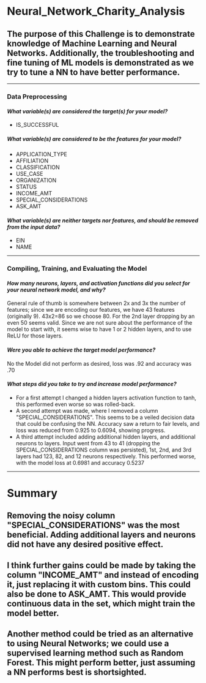# Neural_Network_Charity_Analysis
## The purpose of this Challenge is to demonstrate knowledge of Machine Learning and Neural Networks.  Additionally, the troubleshooting and fine tuning of ML models is demonstrated as we try to tune a NN to have better performance.

---

### Data Preprocessing
#### _What variable(s) are considered the target(s) for your model?_
* IS_SUCCESSFUL
##### _What variable(s) are considered to be the features for your model?_
* APPLICATION_TYPE
* AFFILIATION
* CLASSIFICATION
* USE_CASE
* ORGANIZATION
* STATUS
* INCOME_AMT
* SPECIAL_CONSIDERATIONS
* ASK_AMT

#### _What variable(s) are neither targets nor features, and should be removed from the input data?_   
* EIN
* NAME

---

### Compiling, Training, and Evaluating the Model
#### _How many neurons, layers, and activation functions did you select for your neural network model, and why?_  
    
    
    
General rule of thumb is somewhere between 2x and 3x the number of features; since we are encoding our features, we have 43 features (originally 9).
43x2=86 so we choose 80. For the 2nd layer dropping by an even 50 seems valid.
Since we are not sure about the performance of the model to start with, it seems wise to have 1 or 2 hidden layers, and to use ReLU for those layers.

#### _Were you able to achieve the target model performance?_
No the Model did not perform as desired, loss was .92 and accuracy was .70

#### _What steps did you take to try and increase model performance?_
* For a first attempt I changed a hidden layers activation function to tanh, this performed even worse so was rolled-back.
* A second attempt was made, where I removed a column "SPECIAL_CONSIDERATIONS".  This seems to be a veiled decision data that could be confusing the NN.  Accuracy saw a return to fair levels, and loss was reduced from 0.925 to 0.6094, showing progress.
* A third attempt included adding additional hidden layers, and additional neurons to layers. Input went from 43 to 41 (dropping the SPECIAL_CONSIDERATIONS column was persisted), 1st, 2nd, and 3rd layers had 123, 82, and 12 neurons respectively. This performed worse, with the model loss at 0.6981 and accuracy 0.5237

---
# Summary
## Removing the noisy column "SPECIAL_CONSIDERATIONS" was the most beneficial. Adding additional layers and neurons did not have any desired positive effect. 
## I think further gains could be made by taking the column "INCOME_AMT" and instead of encoding it, just replacing it with custom bins. This could also be done to ASK_AMT.  This would provide continuous data in the set, which might train the model better.
## Another method could be tried as an alternative to using Neural Networks; we could use a supervised learning method such as Random Forest. This might perform better, just assuming a NN performs best is shortsighted.
